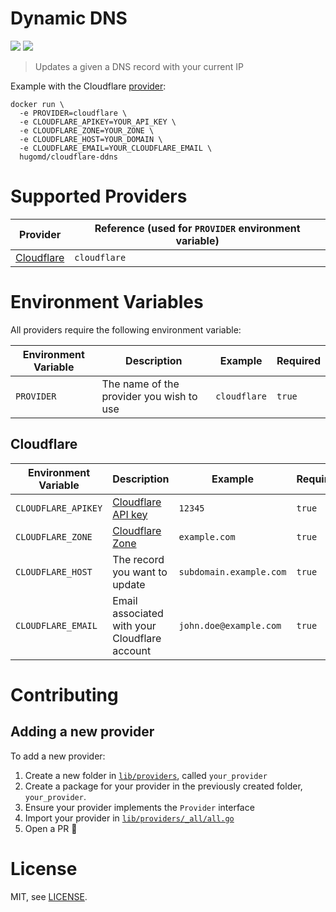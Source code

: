 # Dynamic DNS
[![](https://images.microbadger.com/badges/image/hugomd/cloudflare-ddns.svg)](https://microbadger.com/images/hugomd/cloudflare-ddns "Get your own image badge on microbadger.com") [![](https://images.microbadger.com/badges/version/hugomd/cloudflare-ddns.svg)](https://microbadger.com/images/hugomd/cloudflare-ddns "Get your own version badge on microbadger.com") 

> Updates a given a DNS record with your current IP

Example with the Cloudflare [provider](#supported-providers):
```
docker run \
  -e PROVIDER=cloudflare \
  -e CLOUDFLARE_APIKEY=YOUR_API_KEY \
  -e CLOUDFLARE_ZONE=YOUR_ZONE \
  -e CLOUDFLARE_HOST=YOUR_DOMAIN \
  -e CLOUDFLARE_EMAIL=YOUR_CLOUDFLARE_EMAIL \
  hugomd/cloudflare-ddns
```

# Supported Providers

| Provider                             | Reference (used for `PROVIDER` environment variable) |
|--------------------------------------|------------------------------------------------------|
| [Cloudflare](https://cloudflare.com) | `cloudflare`                                         |

# Environment Variables

All providers require the following environment variable:

| Environment Variable            | Description                             | Example       | Required |
|---------------------------------|-----------------------------------------|---------------|----------|
| `PROVIDER`                      | The name of the provider you wish to use | `cloudflare` | `true`   |

## Cloudflare

| Environment Variable            | Description                                                                                                             | Example                 | Required |
|---------------------------------|-------------------------------------------------------------------------------------------------------------------------|-------------------------|----------|
| `CLOUDFLARE_APIKEY`             | [Cloudflare API key](https://support.cloudflare.com/hc/en-us/articles/200167836-Where-do-I-find-my-Cloudflare-API-key-) | `12345`                 | `true`   |
| `CLOUDFLARE_ZONE`               | [Cloudflare Zone](https://api.cloudflare.com/#zone-properties)                                                          | `example.com`           | `true`   |
| `CLOUDFLARE_HOST`               | The record you want to update                                                                                           | `subdomain.example.com` | `true`   |
| `CLOUDFLARE_EMAIL`              | Email associated with your Cloudflare account                                                                           | `john.doe@example.com`  | `true`   |

# Contributing

## Adding a new provider

To add a new provider:
1. Create a new folder in [`lib/providers`](https://github.com/hugomd/cloudflare-ddns/tree/master/lib/providers), called `your_provider`
2. Create a package for your provider in the previously created folder, `your_provider`.
3. Ensure your provider implements the `Provider` interface
4. Import your provider in [`lib/providers/_all/all.go`](https://github.com/hugomd/cloudflare-ddns/blob/master/lib/providers/_all/all.go)
5. Open a PR 🎉

# License

MIT, see [LICENSE](./LICENSE).
